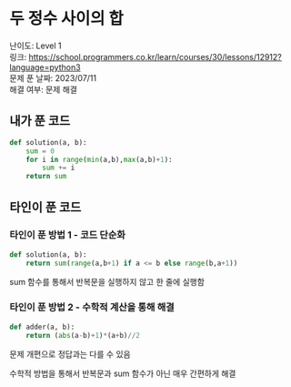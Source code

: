 # 두 정수 사이의 합

난이도: Level 1  
링크: https://school.programmers.co.kr/learn/courses/30/lessons/12912?language=python3  
문제 푼 날짜: 2023/07/11  
해결 여부: 문제 해결  

## 내가 푼 코드

```python
def solution(a, b):
    sum = 0
    for i in range(min(a,b),max(a,b)+1):
        sum += i
    return sum
```

## 타인이 푼 코드

### 타인이 푼 방법 1 - 코드 단순화

```python
def solution(a, b):
    return sum(range(a,b+1) if a <= b else range(b,a+1))
```

sum 함수를 통해서 반복문을 실행하지 않고 한 줄에 실행함

### 타인이 푼 방법 2 - 수학적 계산을 통해 해결

```python
def adder(a, b):
    return (abs(a-b)+1)*(a+b)//2
```

문제 개편으로 정답과는 다를 수 있음

수학적 방법을 통해서 반복문과 sum 함수가 아닌 매우 간편하게 해결
